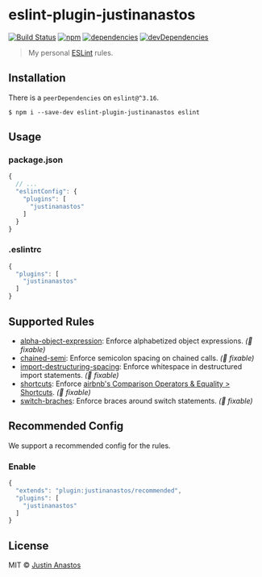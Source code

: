 # eslint-plugin-justinanastos

[![Build Status][travis-image]][travis-url]
[![npm][npm-image]][npm-url]
[![dependencies][deps-image]][deps-url]
[![devDependencies][depsdev-image]][depsdev-url]

> My personal [ESLint](//github.com/eslint/eslint) rules.

## Installation

There is a `peerDependencies` on `eslint@^3.16`.

```shell
$ npm i --save-dev eslint-plugin-justinanastos eslint
```

## Usage

### package.json

```js
{
  // ...
  "eslintConfig": {
    "plugins": [
      "justinanastos"
    ]
  }
}
```

### .eslintrc

```js
{
  "plugins": [
    "justinanastos"
  ]
}
```

## Supported Rules

* [alpha-object-expression](./docs/rules/alpha-object-expression.md): Enforce alphabetized object expressions. _(🔧 fixable)_
* [chained-semi](./docs/rules/chained-semi.md): Enforce semicolon spacing on chained calls. _(🔧 fixable)_
* [import-destructuring-spacing](./docs/rules/import-destructuring-spacing.md): Enforce whitespace in destructured import statements. _(🔧 fixable)_
* [shortcuts](./docs/rules/shortcuts.md): Enforce [airbnb's Comparison Operators & Equality > Shortcuts](https://github.com/airbnb/javascript#comparison--shortcuts). _(🔧 fixable)_
* [switch-braches](./docs/rules/switch-braches.md): Enforce braces around switch statements. _(🔧 fixable)_


## Recommended Config

We support a recommended config for the rules.

### Enable

```js
{
  "extends": "plugin:justinanastos/recommended",
  "plugins": [
    "justinanastos"
  ]
}
```
## License

MIT © [Justin Anastos](https://justinanastos.github.io)

[travis-image]: https://img.shields.io/travis/justinanastos/eslint-plugin-justinanastos.svg?style=flat-square
[travis-url]: https://travis-ci.org/justinanastos/eslint-plugin-justinanastos

[npm-image]: https://img.shields.io/npm/v/eslint-plugin-justinanastos.svg?style=flat-square
[npm-url]: https://npmjs.com/package/eslint-plugin-justinanastos

[deps-image]: https://david-dm.org/justinanastos/eslint-plugin-justinanastos/status.svg?style=flat-square
[deps-url]: https://david-dm.org/justinanastos/eslint-plugin-justinanastos
[depsdev-image]: https://david-dm.org/justinanastos/eslint-plugin-justinanastos/dev-status.svg?style=flat-square
[depsdev-url]: https://david-dm.org/justinanastos/eslint-plugin-justinanastos?type=dev
[depsdev-url]: https://david-dm.org/justinanastos/eslint-plugin-justinanastos?type=dev
